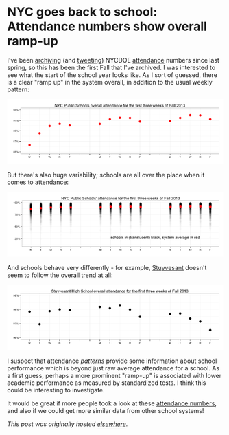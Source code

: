# NYC goes back to school: Attendance numbers show overall ramp-up


I've been <a href="https://github.com/ajschumacher/NYCattends">archiving</a> (and <a href="https://twitter.com/NYCattends">tweeting</a>) NYCDOE <a href="http://schools.nyc.gov/AboutUs/data/Attendance.htm">attendance</a> numbers since last spring, so this has been the first Fall that I've archived. I was interested to see what the start of the school year looks like. As I sort of guessed, there is a clear "ramp up" in the system overall, in addition to the usual weekly pattern:

<a href="overall1.png"><img class="aligncenter size-full wp-image-344" alt="overall" src="overall1.png"></a>

But there's also huge variability; schools are all over the place when it comes to attendance:

<a href="individuals1.png"><img class="aligncenter size-full wp-image-345" alt="individuals" src="individuals1.png"></a>

And schools behave very differently - for example, <a href="http://www.stuy.edu/">Stuyvesant</a> doesn't seem to follow the overall trend at all:

<a href="stuy1.png"><img class="aligncenter size-full wp-image-347" alt="stuy" src="stuy1.png"></a>

I suspect that attendance <em>patterns</em> provide some information about school performance which is beyond just raw average attendance for a school. As a first guess, perhaps a more prominent "ramp-up" is associated with lower academic performance as measured by standardized tests. I think this could be interesting to investigate.

It would be great if more people took a look at these <a href="https://github.com/ajschumacher/NYCattends">attendance numbers</a>, and also if we could get more similar data from other school systems!



*This post was originally hosted [elsewhere](https://planspacedotorg.wordpress.com/2013/09/30/nyc-goes-back-to-school-attendance-numbers-show-overall-ramp-up/).*
